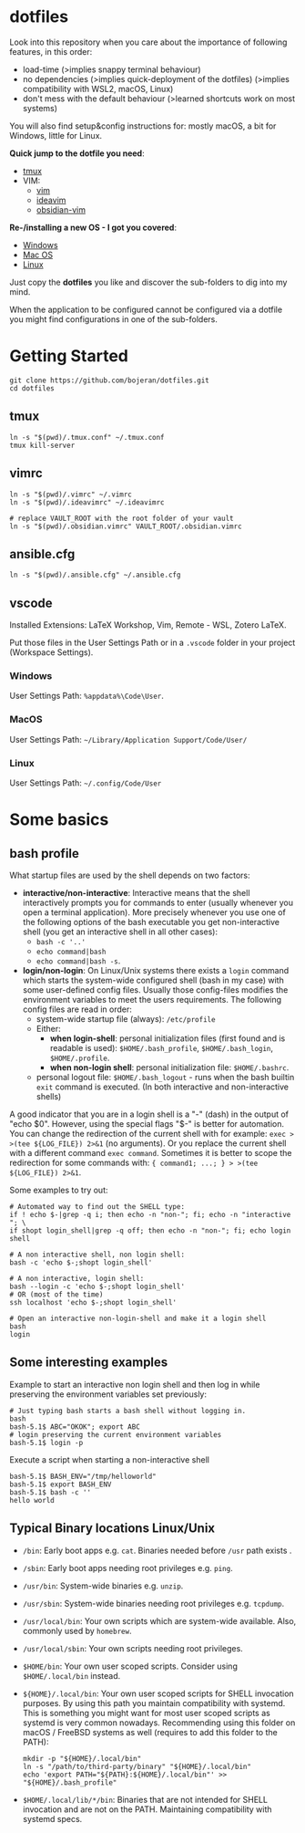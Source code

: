 # dotfiles

Look into this repository when you care about the importance of following features, in this order:
 - load-time (>implies snappy terminal behaviour)
 - no dependencies (>implies quick-deployment of the dotfiles) (>implies compatibility with WSL2, macOS, Linux)
 - don't mess with the default behaviour (>learned shortcuts work on most systems)

You will also find setup&config instructions for: mostly macOS, a bit for Windows, little for Linux.

**Quick jump to the dotfile you need**:
- [tmux](#tmux)
- VIM:
  - [vim](#vimrc)
  - [ideavim](#vimrc)
  - [obsidian-vim](#vimrc)

**Re-/installing a new OS - I got you covered**:
- [Windows](.setup-os/windows/README.md)
- [Mac OS](.setup-os/mac-os/README.md)
- [Linux](.setup-os/linux-ubuntu/README.md)

Just copy the **dotfiles** you like and discover the sub-folders to dig into my mind.

When the application to be configured cannot be configured via a dotfile you might find configurations in one of the sub-folders.


# Getting Started
```
git clone https://github.com/bojeran/dotfiles.git
cd dotfiles
```

## tmux
```
ln -s "$(pwd)/.tmux.conf" ~/.tmux.conf
tmux kill-server
```

## vimrc
```
ln -s "$(pwd)/.vimrc" ~/.vimrc
ln -s "$(pwd)/.ideavimrc" ~/.ideavimrc

# replace VAULT_ROOT with the root folder of your vault
ln -s "$(pwd)/.obsidian.vimrc" VAULT_ROOT/.obsidian.vimrc
```

## ansible.cfg
```
ln -s "$(pwd)/.ansible.cfg" ~/.ansible.cfg
```

## vscode
Installed Extensions: LaTeX Workshop, Vim, Remote - WSL, Zotero LaTeX.

Put those files in the User Settings Path or in a `.vscode` folder in your project (Workspace Settings).

### Windows
User Settings Path: `%appdata%\Code\User`.

### MacOS
User Settings Path: `~/Library/Application Support/Code/User/`

### Linux
User Settings Path: `~/.config/Code/User`


# Some basics
## bash profile

What startup files are used by the shell depends on two factors:
- **interactive/non-interactive**: Interactive means that the shell 
interactively prompts you for commands to enter (usually whenever you open a 
terminal application). More precisely whenever you use one of the following
options of the bash executable you get non-interactive shell (you
get an interactive shell in all other cases):
  - `bash -c '..'`
  - `echo command|bash`
  - `echo command|bash -s`.
- **login/non-login**: On Linux/Unix systems there exists a `login` command 
which starts the system-wide configured shell (bash in my case) with some 
user-defined config files. Usually those config-files modifies the environment
variables to meet the users requirements. The following config files are
read in order:
  - system-wide startup file (always): `/etc/profile`
  - Either:
    - **when login-shell**: personal initialization files (first found and is 
      readable is used):
      `$HOME/.bash_profile`, `$HOME/.bash_login`, `$HOME/.profile`.
    - **when non-login shell**: personal initialization file:
      `$HOME/.bashrc`.
  - personal logout file: `$HOME/.bash_logout` - runs when the bash builtin 
    `exit` command is executed. (In both interactive and non-interactive 
    shells)

A good indicator that you are in a login shell is a "-" (dash) in the output of "echo $0". However, using the special flags "$-" is better for automation. You can change the redirection of the current shell with for example: `exec > >(tee ${LOG_FILE}) 2>&1` (no arguments). Or you replace the current shell with a different command `exec command`. Sometimes it is better to scope the redirection for some commands with: `{ command1; ...; } > >(tee ${LOG_FILE}) 2>&1`.

Some examples to try out:
```
# Automated way to find out the SHELL type:
if ! echo $-|grep -q i; then echo -n "non-"; fi; echo -n "interactive "; \
if shopt login_shell|grep -q off; then echo -n "non-"; fi; echo login shell

# A non interactive shell, non login shell:
bash -c 'echo $-;shopt login_shell'

# A non interactive, login shell:
bash --login -c 'echo $-;shopt login_shell'
# OR (most of the time)
ssh localhost 'echo $-;shopt login_shell'

# Open an interactive non-login-shell and make it a login shell
bash
login
```

## Some interesting examples

Example to start an interactive non login shell and then log in while
preserving the environment variables set previously:
```
# Just typing bash starts a bash shell without logging in.
bash
bash-5.1$ ABC="OKOK"; export ABC
# login preserving the current environment variables
bash-5.1$ login -p
```

Execute a script when starting a non-interactive shell
```
bash-5.1$ BASH_ENV="/tmp/helloworld"
bash-5.1$ export BASH_ENV
bash-5.1$ bash -c ''
hello world
```


## Typical Binary locations Linux/Unix

- `/bin`: Early boot apps e.g. `cat`. Binaries needed before `/usr` path exists
.
- `/sbin`: Early boot apps needing root privileges e.g. `ping`.
- `/usr/bin`: System-wide binaries e.g. `unzip`.
- `/usr/sbin`: System-wide binaries needing root privileges e.g. `tcpdump`.
- `/usr/local/bin`: Your own scripts which are system-wide available. Also,
commonly used by `homebrew`.
- `/usr/local/sbin`: Your own scripts needing root privileges.
- `$HOME/bin`: Your own user scoped scripts. Consider using `$HOME/.local/bin`
instead.
- `${HOME}/.local/bin`: Your own user scoped scripts for SHELL invocation
purposes. By using this path you maintain compatibility with systemd. This
is something you might want for most user scoped scripts as systemd is very
common nowadays. Recommending using this folder on macOS / FreeBSD systems
as well (requires to add this folder to the PATH):
 
      mkdir -p "${HOME}/.local/bin"
      ln -s "/path/to/third-party/binary" "${HOME}/.local/bin"
      echo 'export PATH="${PATH}:${HOME}/.local/bin"' >> "${HOME}/.bash_profile"
 
- `$HOME/.local/lib/*/bin`: Binaries that are not intended for SHELL invocation
and are not on the PATH. Maintaining compatibility with systemd specs.
